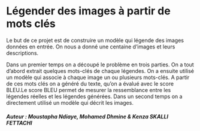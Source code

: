 # Légender des images à partir de mots clés

Le but de ce projet est de construire un modèle qui légende des images données en entrée. On nous a donné une centaine d’images et leurs descriptions.

Dans un premier temps on a découpé le problème en trois parties. On a tout d’abord extrait quelques mots-clés de chaque légendes. On a ensuite utilisé un modèle qui associe à chaque image un ou plusieurs mots-clés.
A partir de ces mots clés on a généré du texte, qu’on a évalué avec le score BLEU.Le score BLEU permet de mesurer la ressemblance entre les légendes réelles et les légendes générées. Dans un second temps on a directement utilisé un modèle qui décrit les images.

##### Auteur : Moustapha Ndiaye, Mohamed Dhmine & Kenza SKALLI FETTACHI
